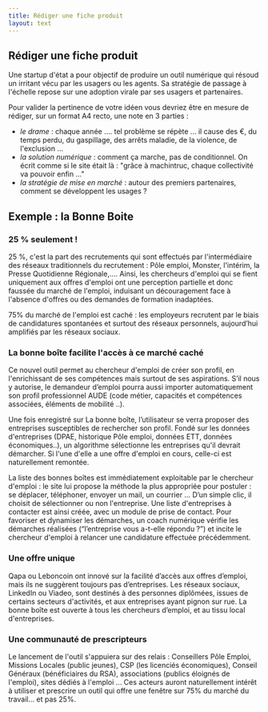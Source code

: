 ```yaml
---
title: Rédiger une fiche produit
layout: text
---
```


## Rédiger une fiche produit
Une startup d'état a pour objectif de produire un outil numérique qui résoud un irritant vécu par les usagers ou les agents. Sa stratégie de passage à l'échelle repose sur une adoption virale par ses usagers et partenaires.

Pour valider la pertinence de votre idéen vous devriez être en mesure de rédiger, sur un format A4 recto, une note en 3 parties :
- *le drame* : chaque année .... tel problème se répète ... il cause des €, du temps perdu, du gaspillage, des arrêts maladie, de la violence, de l'exclusion ...
- *la solution numérique* : comment ça marche, pas de conditionnel. On écrit comme si le site était là : "grâce à machintruc, chaque collectivité va pouvoir enfin ..."
- *la stratégie de mise en marché* : autour des premiers partenaires, comment se développent les usages ?

## Exemple : la Bonne Boite
### 25  % seulement !
25 %, c'est la part des recrutements qui sont effectués par l'intermédiaire des réseaux traditionnels du recrutement : Pôle emploi, Monster, l'intérim, la Presse Quotidienne Régionale,.... Ainsi, les chercheurs d'emploi qui se fient uniquement aux offres d'emploi ont une perception partielle et donc faussée du marché de l'emploi, induisant un découragement face à l'absence d'offres ou des demandes de formation inadaptées.
 
75% du marché de l'emploi est caché : les employeurs recrutent par le biais de candidatures spontanées et surtout des réseaux personnels, aujourd’hui amplifiés par les réseaux sociaux.
 
### La bonne boîte facilite l'accès à ce marché caché
Ce nouvel outil permet au chercheur d'emploi de créer son profil, en l'enrichissant de ses compétences mais surtout de ses aspirations. S’il nous y autorise, le demandeur d’emploi pourra aussi importer automatiquement son profil professionnel AUDE (code métier, capacités et compétences associées, éléments de mobilité ..).
 
Une fois enregistré sur La bonne boîte, l’utilisateur se verra proposer des entreprises susceptibles de rechercher son profil. Fondé sur les données d'entreprises (DPAE, historique Pôle emploi, données ETT, données économiques..), un algorithme sélectionne les entreprises qu'il devrait démarcher. Si l'une d'elle a une offre d'emploi en cours, celle-ci est naturellement remontée.
 
La liste des bonnes boîtes est immédiatement exploitable par le chercheur d'emploi : le site lui propose la méthode la plus appropriée pour postuler : se déplacer, téléphoner, envoyer un mail, un courrier … D’un simple clic, il choisit de sélectionner ou non l'entreprise. Une liste d'entreprises à contacter est ainsi créée, avec un module de prise de contact. Pour favoriser et dynamiser les démarches, un coach numérique vérifie les démarches réalisées (“l’entreprise vous a-t-elle répondu ?”) et incite le chercheur d'emploi à relancer une candidature effectuée précédemment.
 
### Une offre unique
Qapa ou Leboncoin ont innové sur la facilité d’accès aux offres d’emploi, mais ils ne suggèrent toujours pas d’entreprises. Les réseaux sociaux, LinkedIn ou Viadeo,  sont destinés à des personnes diplômées, issues de certains secteurs d'activités, et aux entreprises ayant pignon sur rue. La bonne boîte est ouverte à tous les chercheurs d’emploi, et au tissu local d'entreprises.
 
### Une communauté de prescripteurs
Le lancement de l'outil s'appuiera sur des relais : Conseillers Pôle Emploi, Missions Locales (public jeunes), CSP (les licenciés économiques), Conseil Généraux (bénéficiaires du RSA), associations (publics éloignés de l'emploi), sites dédiés à l'emploi ... Ces acteurs auront naturellement intérêt à utiliser et prescrire un outil qui offre une fenêtre sur 75% du marché du travail... et pas 25%.

